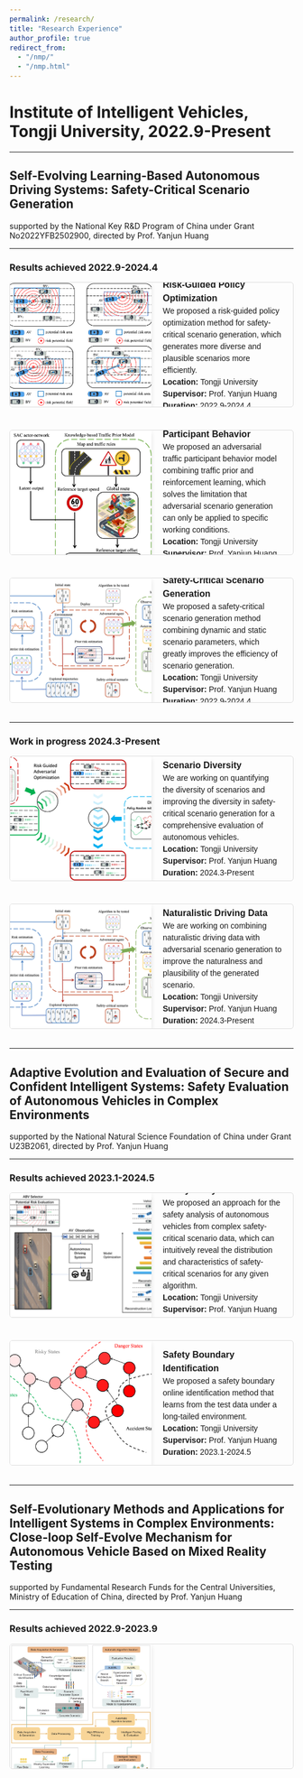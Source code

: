 ```yaml
---
permalink: /research/
title: "Research Experience"
author_profile: true
redirect_from: 
  - "/nmp/"
  - "/nmp.html"
---
```


<style>
.research-grid {
  display: flex;
  flex-wrap: wrap;
  gap: 20px;
}

.research-item {
  display: flex;
  flex-direction: row;
  align-items: center;
  border: 1px solid #ddd;
  border-radius: 5px;
  overflow: hidden;
  width: 100%;
  text-decoration: none;
  color: inherit;
  margin-bottom: 20px;
  transition: transform 0.3s ease;
  height: 220px; /* 固定框的高度 */
}

.research-item:hover {
  transform: scale(1.05);
}

.research-image {
  width: 50%;
  height: 100%; /* 固定图片的高度 */
  object-fit: cover; /* 确保图片在框内保持合适的比例 */
  object-position: top; /* 确保图片从顶部开始显示 */
  box-shadow: 0 4px 8px rgba(0, 0, 0, 0.1); /* 添加阴影 */
}

.research-text {
  flex: 1;
  padding: 20px;
  width: 50%;
  font-family: Arial, sans-serif; /* 调整字体 */
}

.research-item h4,
.research-item p,
.research-item a {
  text-decoration: none !important;
  margin: 0;
  color: inherit; /* 确保文字颜色一致 */
  font-size: 14px; /* 缩小字号 */
  line-height: 1.5; /* 增加行高使其更易阅读 */
}

.research-item h4 {
  font-size: 16px; /* 调整标题字号 */
  font-weight: bold; /* 加粗标题 */
}

.research-item:hover h4,
.research-item:hover p,
.research-item:hover a {
  text-decoration: none !important;
}

a {
  text-decoration: none !important;
}
</style>

# Institute of Intelligent Vehicles, Tongji University, 2022.9-Present

---

## Self-Evolving Learning-Based Autonomous Driving Systems: Safety-Critical Scenario Generation
supported by the National Key R&D Program of China under Grant No2022YFB2502900, directed by Prof. Yanjun Huang

---

### Results achieved 2022.9-2024.4
<div class="research-grid">
  <a class="research-item" href="{{ site.url }}/research/self-evolving-learning/safety-critical-scenario-generation/risk-guided-policy-optimization/">
    <img src="/images/PriorRiskEstimationModel.png" alt="Risk-Guided Policy Optimization" class="research-image">
    <div class="research-text">
      <h4>Risk-Guided Policy Optimization</h4>
      <p>We proposed a risk-guided policy optimization method for safety-critical scenario generation, which generates more diverse and plausible scenarios more efficiently.</p>
      <p><strong>Location:</strong> Tongji University</p>
      <p><strong>Supervisor:</strong> Prof. Yanjun Huang</p>
      <p><strong>Duration:</strong> 2022.9-2024.4</p>
    </div>
  </a>
  
  <a class="research-item" href="{{ site.url }}/research/self-evolving-learning/safety-critical-scenario-generation/adversarial-traffic-participant-behavior/">
    <img src="/images/PriorTrafficModel_Framework.png" alt="Adversarial Traffic Participant Behavior" class="research-image">
    <div class="research-text">
      <h4>Adversarial Traffic Participant Behavior</h4>
      <p>We proposed an adversarial traffic participant behavior model combining traffic prior and reinforcement learning, which solves the limitation that adversarial scenario generation can only be applied to specific working conditions.</p>
      <p><strong>Location:</strong> Tongji University</p>
      <p><strong>Supervisor:</strong> Prof. Yanjun Huang</p>
      <p><strong>Duration:</strong> 2022.9-2024.4</p>
    </div>
  </a>

  <a class="research-item" href="{{ site.url }}/research/self-evolving-learning/safety-critical-scenario-generation/safety-critical-scenario-generation/">
    <img src="/images/paper1-framework.png" alt="Safety-Critical Scenario Generation" class="research-image">
    <div class="research-text">
      <h4>Safety-Critical Scenario Generation</h4>
      <p>We proposed a safety-critical scenario generation method combining dynamic and static scenario parameters, which greatly improves the efficiency of scenario generation.</p>
      <p><strong>Location:</strong> Tongji University</p>
      <p><strong>Supervisor:</strong> Prof. Yanjun Huang</p>
      <p><strong>Duration:</strong> 2022.9-2024.4</p>
    </div>
  </a>
</div>

---

### Work in progress 2024.3-Present
<div class="research-grid">
  <a class="research-item" href="{{ site.url }}/research/self-evolving-learning/safety-critical-scenario-generation/scenario-diversity/">
    <img src="/images/DiversityImprovement.png" alt="Scenario Diversity" class="research-image">
    <div class="research-text">
      <h4>Scenario Diversity</h4>
      <p>We are working on quantifying the diversity of scenarios and improving the diversity in safety-critical scenario generation for a comprehensive evaluation of autonomous vehicles.</p>
      <p><strong>Location:</strong> Tongji University</p>
      <p><strong>Supervisor:</strong> Prof. Yanjun Huang</p>
      <p><strong>Duration:</strong> 2024.3-Present</p>
    </div>
  </a>
  
  <a class="research-item" href="{{ site.url }}/research/self-evolving-learning/safety-critical-scenario-generation/naturalistic-driving-data/">
    <img src="/images/paper1-framework.png" alt="Naturalistic Driving Data" class="research-image">
    <div class="research-text">
      <h4>Naturalistic Driving Data</h4>
      <p>We are working on combining naturalistic driving data with adversarial scenario generation to improve the naturalness and plausibility of the generated scenario.</p>
      <p><strong>Location:</strong> Tongji University</p>
      <p><strong>Supervisor:</strong> Prof. Yanjun Huang</p>
      <p><strong>Duration:</strong> 2024.3-Present</p>
    </div>
  </a>
</div>

---

## Adaptive Evolution and Evaluation of Secure and Confident Intelligent Systems: Safety Evaluation of Autonomous Vehicles in Complex Environments
supported by the National Natural Science Foundation of China under Grant U23B2061, directed by Prof. Yanjun Huang

---

### Results achieved 2023.1-2024.5
<div class="research-grid">
  <a class="research-item" href="{{ site.url }}/research/adaptive-evolution/safety-evaluation/safety-analysis/">
    <img src="/images/paper4-framework.png" alt="Safety Analysis" class="research-image">
    <div class="research-text">
      <h4>Safety Analysis</h4>
      <p>We proposed an approach for the safety analysis of autonomous vehicles from complex safety-critical scenario data, which can intuitively reveal the distribution and characteristics of safety-critical scenarios for any given algorithm.</p>
      <p><strong>Location:</strong> Tongji University</p>
      <p><strong>Supervisor:</strong> Prof. Yanjun Huang</p>
      <p><strong>Duration:</strong> 2023.1-2024.5</p>
    </div>
  </a>
  
  <a class="research-item" href="{{ site.url }}/research/adaptive-evolution/safety-evaluation/safety-boundary-identification/">
    <img src="/images/SafetyBoundaryIndentification_Illustration.png" alt="Safety Boundary Identification" class="research-image">
    <div class="research-text">
      <h4>Safety Boundary Identification</h4>
      <p>We proposed a safety boundary online identification method that learns from the test data under a long-tailed environment.</p>
      <p><strong>Location:</strong> Tongji University</p>
      <p><strong>Supervisor:</strong> Prof. Yanjun Huang</p>
      <p><strong>Duration:</strong> 2023.1-2024.5</p>
    </div>
  </a>
</div>

---

## Self-Evolutionary Methods and Applications for Intelligent Systems in Complex Environments: Close-loop Self-Evolve Mechanism for Autonomous Vehicle Based on Mixed Reality Testing
supported by Fundamental Research Funds for the Central Universities, Ministry of Education of China, directed by Prof. Yanjun Huang

---

### Results achieved 2022.9-2023.9
<div class="research-grid">
  <a class="research-item" href="{{ site.url }}/research/self-evolutionary-methods/applications/data-closed-loop/">
    <img src="/images/paper2-framework.png" alt="Data Closed Loop" class="research-image">
    <div class
